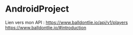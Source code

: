 # AndroidProject
Lien vers mon API : https://www.balldontlie.io/api/v1/players
https://www.balldontlie.io/#introduction
